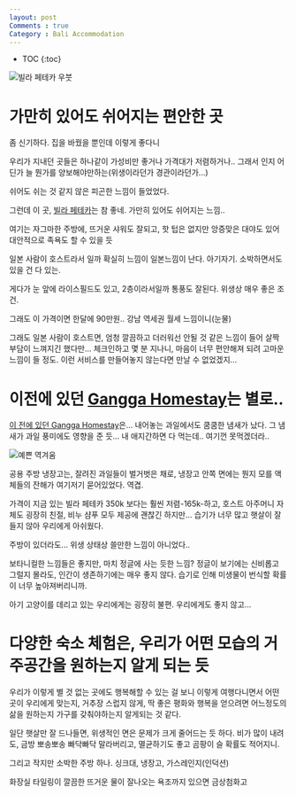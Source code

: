 ```yaml
---
layout: post
Comments : true
Category : Bali Accommodation
---
```


* TOC
{:toc}


![빌라 페테카 우붓](https://lh3.googleusercontent.com/HyUHu3ZDK7PCmL2IYnXQsyzfic__1EM03b782ZfjWb4ygNcPXG2W4Hc2XjamGVtqfJp6nFmK67ba_ah3F93EuHc_zMMxGVgnqsrfvkQUlOe692RHZfcOHme69LJtKfVSHRt37KYtppyU2BUQ71udFVtpAkFiSJRDLjfUf8st8Itqn0CJ21VCxUdoN96-3eJbubywuyYrOMUrRUKqQFC5vUM9ZUwCxjnmUPrNpuO5gHc5ftdMhIXbYQaIxRD8ES-BPTdHU6PjtWT7y77TIeT7z1BPx-XWq8Hcxxxjj67Q1UCctl1SjcH2PEpJTVfHWEdLYAvVWgre1PxZDo_9zTCFIRKkR2XWyfXjy9v8J9Hr1CI88eoOVGONu7YIJsge149pXxahWx73IKPViqVUjYlZuqyG-st6SkXg2EZaDOzMudv4OVHrCJlUwPPzpe4Q5myjmTwDWpqN8YdEw4T29Y3wtkHJjgnbugq4Cj00eWSKIACAklBNmpxz8gdbDrIKS2ESGVHjnk91V75SAOWf66CbsB2pjdBRm6b3ho3pQlisv_P3oDE_KM9UiW0M6avwUlOF7EHloUYgF5W-l9g2zk7ygZoyN9lP1k7LYEjIDJMeyD_9eBzc6pRdoTn0mKkV6lnDyhe2wFJysM8_7fkeJ22QzhI-U9pJgJK2bRBdfoY9L3Az6mWHKiJaMoL5sI242C22rqha1CZtLUxttaXf26wjgZKu=w797-h598-no)

# 가만히 있어도 쉬어지는 편안한 곳

좀 신기하다.
집을 바꿨을 뿐인데 이렇게 좋다니

우리가 지내던 곳들은
하나같이 가성비만 좋거나
가격대가 저렴하거나..
그래서 인지 어딘가 늘 뭔가를 양보해야만하는(위생이라던가 경관이라던가...)

쉬어도 쉬는 것 같지 않은 피곤한 느낌이 들었었다.


그런데 이 곳, [빌라 페테카](http://app.ac/KjcS9Sa73)는 참 좋네.
가만히 있어도 쉬어지는 느낌..

여기는 자그마한 주방에, 뜨거운 샤워도 잘되고, 핫 텁은 없지만 앙증맞은 대야도 있어
대안적으로 족욕도 할 수 있을 듯

일본 사람이 호스트라서 일까 확실히 느낌이 일본느낌이 난다.
아기자기. 소박하면서도 있을 건 다 있는.

게다가 눈 앞에 라이스필드도 있고, 2층이라서일까 통풍도 잘된다.
위생상 매우 좋은 조건.



그래도 이 가격이면 한달에 90만원.. 강남 역세권 월세 느낌이니(눈물)

그래도 일본 사람이 호스트면, 엄청 깔끔하고 더러워선 안될 것 같은 느낌이 들어
살짝 부담이 느껴지긴 했다만... 체크인하고 몇 분 지나니, 마음이 너무 편안해져 되려 고마운 느낌이 들 정도.
이런 서비스를 만들어놓지 않는다면 만날 수 없었겠지...




# 이전에 있던 [Gangga Homestay](http://app.ac/xEfmkSS83)는 별로..



[이 전에 있던 Gangga Homestay](http://app.ac/xEfmkSS83)은... 내어놓는 과일에서도 쿰쿰한 냄새가 났다. 그 냄새가 과일 풍미에도 영향을 준 듯...
내 애지간하면 다 먹는데.. 여기껀 못먹겠더라..

![예쁜 역겨움](https://lh3.googleusercontent.com/kW2MO5W39rFdfAvoTxwf3kOv_gbzABiQk0lXw5XAEOpl73plQ36h3_S230yaIk-bzUSsI9brEwms8FA0g9ikh58Neqkx7WasCyDkSWB-jbCNguwJEUOVszUmd8HoOY3Lkjh0-5_DaApHno9pwklxi1jvnI1dcJTexYT05E22UJyhF9mE0Xu2X3cctBjsDKTVI8j8dJWwKgEC3Hw9DnRKz8n3FAPxvmnxI5ytirJjLSX0fpnSg59pNASu1WGOaD-D1PTPcXaqGxrOAsJebgtnItwsNB-b3U3U5cIZHWxEtN-AQvsejJ80UpbGdyeLXcSTquuAIm1Ocf_mlWZPH8_rqkM1ZEIra25soIpnLLue2tCx644ZtCj6AHD2tR6V3-fwDkb4LjgRdomA75Voi8242bshp6SChcMrSDX-nm1COoYsJyNH4CcB2KjzqfmrDVugwvrUXZmrCml0YF4XazpqRfVR_gpW6Ec4uM4euMV_neQP7ImadHIf6R5xQNPkLIfcUNTjVDyOcV7O2HuldoNGVvXV7L4kB7HmBTVsgIAMSHehktA6G_y147ofCFgmDcjVarX2i7FC_gp3GKA8cF1yCbpWLrB94DaLF1c7oxVOTo81BAZoAdzK_Zd2kE9WmKhX-yY_uQJszOBBWptPR0jVVII02N6QejBN_GdgQxh8V32TBMqqaR6KQxAwnRhYX1j7ZByszdJhbiB49t2N_kU-ICx8=w797-h598-no)


공용 주방 냉장고는, 잘려진 과일들이 벌거벗은 채로,
냉장고 안쪽 면에는 뭔지 모를 액체들의 잔해가 여기저기 묻어있었다.
역겹.

가격이 지금 있는 빌라 페테카 350k 보다는 훨씬 저렴-165k-하고,
호스트 아주머니 자체도 굉장히 친절, 비누 샴푸 모두 제공에 괜찮긴 하지만...
습기가 너무 많고 햇살이 잘 들지 않아 우리에게 아쉬웠다.

주방이 있더라도... 위생 상태상 쓸만한 느낌이 아니었다..

보타니컬한 느낌들은 좋지만, 마치 정글에 사는 듯한 느낌?
정글이 보기에는 신비롭고 그럴지 몰라도, 인간이 생존하기에는 매우 좋지 않다.
습기로 인해 미생물이 번식할 확률이 너무 높아져버리니까.

아기 고양이를 데리고 있는 우리에게는 굉장히 불편.
우리에게도 좋지 않고...



# 다양한 숙소 체험은, 우리가 어떤 모습의 거주공간을 원하는지 알게 되는 듯

우리가 이렇게 별 것 없는 곳에도 행복해할 수 있는 걸 보니
이렇게 여행다니면서 어떤 곳이 우리에게 맞는지,
거추장 스럽지 않게, 딱 좋은 평화와 행복을 얻으려면 어느정도의 삶을 원하는지
가구를 갖춰야하는지 알게되는 것 같다.

일단 햇살만 잘 드나들면, 위생적인 면은 문제가 크게 줄어드는 듯 하다.
비가 많이 내려도, 금방 뽀송뽀송 빠닥빠닥 말라버리고, 멸균하기도 좋고
곰팡이 슬 확률도 적어지니.

그리고 작지만 소박한 주방 하나.
싱크대, 냉장고, 가스레인지(인덕션)

화장실
타일링이 깔끔한
뜨거운 물이 잘나오는
욕조까지 있으면 금상첨화고


